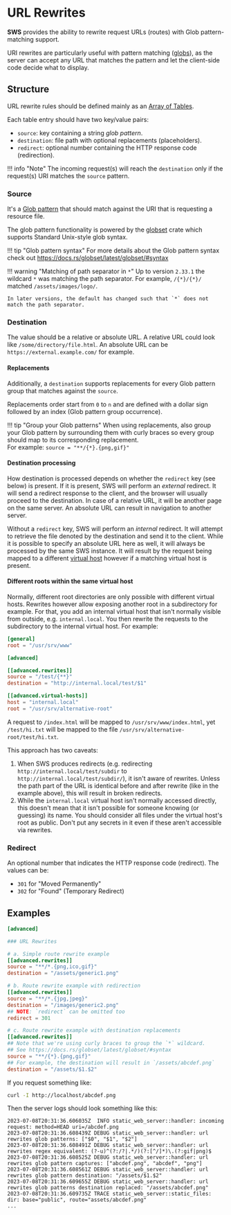 # URL Rewrites

**SWS** provides the ability to rewrite request URLs (routes) with Glob pattern-matching support.

URI rewrites are particularly useful with pattern matching ([globs](https://en.wikipedia.org/wiki/Glob_(programming))), as the server can accept any URL that matches the pattern and let the client-side code decide what to display.

## Structure

URL rewrite rules should be defined mainly as an [Array of Tables](https://toml.io/en/v1.0.0#array-of-tables).

Each table entry should have two key/value pairs:

- `source`: key containing a string _glob pattern_.
- `destination`: file path with optional replacements (placeholders).
- `redirect`: optional number containing the HTTP response code (redirection).

!!! info "Note"
    The incoming request(s) will reach the `destination` only if the request(s) URI matches the `source` pattern.

### Source

It's a [Glob pattern](https://en.wikipedia.org/wiki/Glob_(programming)) that should match against the URI that is requesting a resource file.

The glob pattern functionality is powered by the [globset](https://docs.rs/globset/latest/globset/) crate which supports Standard Unix-style glob syntax.

!!! tip "Glob pattern syntax"
    For more details about the Glob pattern syntax check out https://docs.rs/globset/latest/globset/#syntax

!!! warning "Matching of path separator in `*`"
    Up to version `2.33.1` the wildcard `*` was matching the path separator.
    For example, `/{*}/{*}/` matched `/assets/images/logo/`.

    In later versions, the default has changed such that `*` does not match the path separator.

### Destination

The value should be a relative or absolute URL. A relative URL could look like `/some/directory/file.html`. An absolute URL can be `https://external.example.com/` for example.

#### Replacements

Additionally, a `destination` supports replacements for every Glob pattern group that matches against the `source`.

Replacements order start from `0` to `n` and are defined with a dollar sign followed by an index (Glob pattern group occurrence).

!!! tip "Group your Glob patterns"
    When using replacements, also group your Glob pattern by surrounding them with curly braces so every group should map to its corresponding replacement.<br>
    For example: `source = "**/{*}.{png,gif}"`

#### Destination processing

How destination is processed depends on whether the `redirect` key (see below) is present. If it is present, SWS will perform an *external* redirect. It will send a redirect response to the client, and the browser will usually proceed to the destination. In case of a relative URL, it will be another page on the same server. An absolute URL can result in navigation to another server.

Without a `redirect` key, SWS will perform an *internal* redirect. It will attempt to retrieve the file denoted by the destination and send it to the client. While it is possible to specify an absolute URL here as well, it will always be processed by the same SWS instance. It will result by the request being mapped to a different [virtual host](virtual-hosting.md) however if a matching virtual host is present.

#### Different roots within the same virtual host

Normally, different root directories are only possible with different virtual hosts. Rewrites however allow exposing another root in a subdirectory for example. For that, you add an internal virtual host that isn't normally visible from outside, e.g. `internal.local`. You then rewrite the requests to the subdirectory to the internal virtual host. For example:

```toml
[general]
root = "/usr/srv/www"

[advanced]

[[advanced.rewrites]]
source = "/test/{**}"
destination = "http://internal.local/test/$1"

[[advanced.virtual-hosts]]
host = "internal.local"
root = "/usr/srv/alternative-root"
```

A request to `/index.html` will be mapped to `/usr/srv/www/index.html`, yet `/test/hi.txt` will be mapped to the file `/usr/srv/alternative-root/test/hi.txt`.

This approach has two caveats:

1. When SWS produces redirects (e.g. redirecting `http://internal.local/test/subdir` to `http://internal.local/test/subdir/`), it isn't aware of rewrites. Unless the path part of the URL is identical before and after rewrite (like in the example above), this will result in broken redirects.
2. While the `internal.local` virtual host isn't normally accessed directly, this doesn't mean that it isn't possible for someone knowing (or guessing) its name. You should consider all files under the virtual host's root as public. Don't put any secrets in it even if these aren't accessible via rewrites.

### Redirect

An optional number that indicates the HTTP response code (redirect).
The values can be:

- `301` for "Moved Permanently"
- `302` for "Found" (Temporary Redirect)

## Examples

```toml
[advanced]

### URL Rewrites

# a. Simple route rewrite example
[[advanced.rewrites]]
source = "**/*.{png,ico,gif}"
destination = "/assets/generic1.png"

# b. Route rewrite example with redirection
[[advanced.rewrites]]
source = "**/*.{jpg,jpeg}"
destination = "/images/generic2.png"
## NOTE: `redirect` can be omitted too
redirect = 301

# c. Route rewrite example with destination replacements
[[advanced.rewrites]]
## Note that we're using curly braces to group the `*` wildcard.
## See https://docs.rs/globset/latest/globset/#syntax
source = "**/{*}.{png,gif}"
## For example, the destination will result in `/assets/abcdef.png`
destination = "/assets/$1.$2"
```

If you request something like:

```sh
curl -I http://localhost/abcdef.png
```

Then the server logs should look something like this:

```log
2023-07-08T20:31:36.606035Z  INFO static_web_server::handler: incoming request: method=HEAD uri=/abcdef.png
2023-07-08T20:31:36.608439Z DEBUG static_web_server::handler: url rewrites glob patterns: ["$0", "$1", "$2"]
2023-07-08T20:31:36.608491Z DEBUG static_web_server::handler: url rewrites regex equivalent: (?-u)^(?:/?|.*/)(?:[^/]*)\.(?:gif|png)$
2023-07-08T20:31:36.608525Z DEBUG static_web_server::handler: url rewrites glob pattern captures: ["abcdef.png", "abcdef", "png"]
2023-07-08T20:31:36.608561Z DEBUG static_web_server::handler: url rewrites glob pattern destination: "/assets/$1.$2"
2023-07-08T20:31:36.609655Z DEBUG static_web_server::handler: url rewrites glob patterns destination replaced: "/assets/abcdef.png"
2023-07-08T20:31:36.609735Z TRACE static_web_server::static_files: dir: base="public", route="assets/abcdef.png"
...
```
